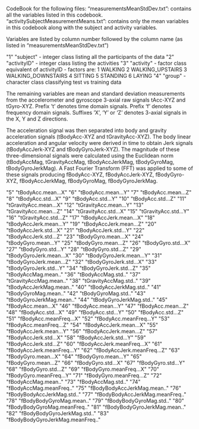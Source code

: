 CodeBook for the following files:
“measurementsMeanStdDev.txt”: contains all the variables listed in this codebook.
“activitySubjectMeasurementMeans.txt”: contains only the mean variables in this codebook along with the subject and activity variables.

Variables are listed by column number followed by the column name (as listed in “measurementsMeanStdDev.txt”)

"1" "subject"
	- integer class listing all the participants of the data
"2" "activityID"
	- integer class listing the activities
"3" "activity"
	- factor class equivalent of activityID
	- factors are: 
		1 WALKING
		2 WALKING_UPSTAIRS
		3 WALKING_DOWNSTAIRS
		4 SITTING
		5 STANDING
		6 LAYING
"4" "group"
	- character class classifying test vs training data

The remaining variables are mean and standard deviation measurements from the accelerometer and gyroscope 3-axial raw signals tAcc-XYZ and tGyro-XYZ. Prefix ’t’ denotes time domain signals. Prefix ‘f’ denotes frequency domain signals. Suffixes ’X’, ‘Y’ or ‘Z’ denotes 3-axial signals in the X, Y and Z directions.

The acceleration signal was then separated into body and gravity acceleration signals (tBodyAcc-XYZ and tGravityAcc-XYZ). The body linear acceleration and angular velocity were derived in time to obtain Jerk signals (tBodyAccJerk-XYZ and tBodyGyroJerk-XYZ). The magnitude of these three-dimensional signals were calculated using the Euclidean norm (tBodyAccMag, tGravityAccMag, tBodyAccJerkMag, tBodyGyroMag, tBodyGyroJerkMag). A Fast Fourier Transform (FFT) was applied to some of these signals producing fBodyAcc-XYZ, fBodyAccJerk-XYZ, fBodyGyro-XYZ, fBodyAccJerkMag, fBodyGyroMag, fBodyGyroJerkMag.

"5" "tBodyAcc.mean...X"
"6" "tBodyAcc.mean...Y"
"7" "tBodyAcc.mean...Z"
"8" "tBodyAcc.std...X"
"9" "tBodyAcc.std...Y"
"10" "tBodyAcc.std...Z"
"11" "tGravityAcc.mean...X"
"12" "tGravityAcc.mean...Y"
"13" "tGravityAcc.mean...Z"
"14" "tGravityAcc.std...X"
"15" "tGravityAcc.std...Y"
"16" "tGravityAcc.std...Z"
"17" "tBodyAccJerk.mean...X"
"18" "tBodyAccJerk.mean...Y"
"19" "tBodyAccJerk.mean...Z"
"20" "tBodyAccJerk.std...X"
"21" "tBodyAccJerk.std...Y"
"22" "tBodyAccJerk.std...Z"
"23" "tBodyGyro.mean...X"
"24" "tBodyGyro.mean...Y"
"25" "tBodyGyro.mean...Z"
"26" "tBodyGyro.std...X"
"27" "tBodyGyro.std...Y"
"28" "tBodyGyro.std...Z"
"29" "tBodyGyroJerk.mean...X"
"30" "tBodyGyroJerk.mean...Y"
"31" "tBodyGyroJerk.mean...Z"
"32" "tBodyGyroJerk.std...X"
"33" "tBodyGyroJerk.std...Y"
"34" "tBodyGyroJerk.std...Z"
"35" "tBodyAccMag.mean.."
"36" "tBodyAccMag.std.."
"37" "tGravityAccMag.mean.."
"38" "tGravityAccMag.std.."
"39" "tBodyAccJerkMag.mean.."
"40" "tBodyAccJerkMag.std.."
"41" "tBodyGyroMag.mean.."
"42" "tBodyGyroMag.std.."
"43" "tBodyGyroJerkMag.mean.."
"44" "tBodyGyroJerkMag.std.."
"45" "fBodyAcc.mean...X"
"46" "fBodyAcc.mean...Y"
"47" "fBodyAcc.mean...Z"
"48" "fBodyAcc.std...X"
"49" "fBodyAcc.std...Y"
"50" "fBodyAcc.std...Z"
"51" "fBodyAcc.meanFreq...X"
"52" "fBodyAcc.meanFreq...Y"
"53" "fBodyAcc.meanFreq...Z"
"54" "fBodyAccJerk.mean...X"
"55" "fBodyAccJerk.mean...Y"
"56" "fBodyAccJerk.mean...Z"
"57" "fBodyAccJerk.std...X"
"58" "fBodyAccJerk.std...Y"
"59" "fBodyAccJerk.std...Z"
"60" "fBodyAccJerk.meanFreq...X"
"61" "fBodyAccJerk.meanFreq...Y"
"62" "fBodyAccJerk.meanFreq...Z"
"63" "fBodyGyro.mean...X"
"64" "fBodyGyro.mean...Y"
"65" "fBodyGyro.mean...Z"
"66" "fBodyGyro.std...X"
"67" "fBodyGyro.std...Y"
"68" "fBodyGyro.std...Z"
"69" "fBodyGyro.meanFreq...X"
"70" "fBodyGyro.meanFreq...Y"
"71" "fBodyGyro.meanFreq...Z"
"72" "fBodyAccMag.mean.."
"73" "fBodyAccMag.std.."
"74" "fBodyAccMag.meanFreq.."
"75" "fBodyBodyAccJerkMag.mean.."
"76" "fBodyBodyAccJerkMag.std.."
"77" "fBodyBodyAccJerkMag.meanFreq.."
"78" "fBodyBodyGyroMag.mean.."
"79" "fBodyBodyGyroMag.std.."
"80" "fBodyBodyGyroMag.meanFreq.."
"81" "fBodyBodyGyroJerkMag.mean.."
"82" "fBodyBodyGyroJerkMag.std.."
"83" "fBodyBodyGyroJerkMag.meanFreq.."

